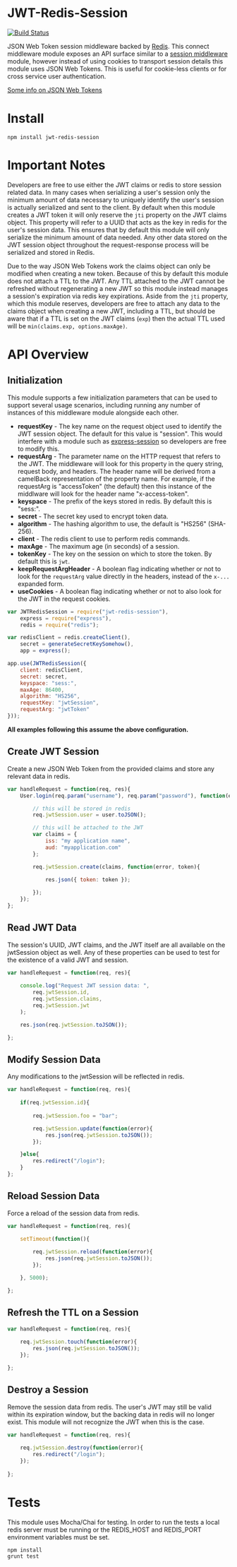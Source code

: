JWT-Redis-Session
=================

[![Build Status](https://travis-ci.org/azuqua/jwt-redis-session.svg?branch=master)](https://travis-ci.org/azuqua/jwt-redis-session)

JSON Web Token session middleware backed by [Redis](http://redis.io/). This connect middleware module exposes an API surface similar to a [session middleware](https://github.com/expressjs/session#reqsession) module, however instead of using cookies to transport session details this module uses JSON Web Tokens. This is useful for cookie-less clients or for cross service user authentication. 

[Some info on JSON Web Tokens](http://tools.ietf.org/html/draft-ietf-oauth-json-web-token-19#section-3)

# Install

	npm install jwt-redis-session

# Important Notes

Developers are free to use either the JWT claims or redis to store session related data. In many cases when serializing a user's session only the minimum amount of data necessary to uniquely identify the user's session is actually serialized and sent to the client. By default when this module creates a JWT token it will only reserve the `jti` property on the JWT claims object. This property will refer to a UUID that acts as the key in redis for the user's session data. This ensures that by default this module will only serialize the minimum amount of data needed. Any other data stored on the JWT session object throughout the request-response process will be serialized and stored in Redis. 

Due to the way JSON Web Tokens work the claims object can only be modified when creating a new token. Because of this by default this module does not attach a TTL to the JWT. Any TTL attached to the JWT cannot be refreshed without regenerating a new JWT so this module instead manages a session's expiration via redis key expirations. Aside from the `jti` property, which this module reserves, developers are free to attach any data to the claims object when creating a new JWT, including a TTL, but should be aware that if a TTL is set on the JWT claims (`exp`) then the actual TTL used will be `min(claims.exp, options.maxAge)`.

# API Overview

## Initialization

This module supports a few initialization parameters that can be used to support several usage scenarios, including running any number of instances of this middleware module alongside each other.

* **requestKey** - The key name on the request object used to identify the JWT session object. The default for this value is "session". This would interfere with a module such as [express-session](https://github.com/expressjs/session) so developers are free to modify this.
* **requestArg** - The parameter name on the HTTP request that refers to the JWT. The middleware will look for this property in the query string, request body, and headers. The header name will be derived from a camelBack representation of the property name. For example, if the requestArg is "accessToken" (the default) then this instance of the middlware will look for the header name "x-access-token". 
* **keyspace** - The prefix of the keys stored in redis. By default this is "sess:".
* **secret** - The secret key used to encrypt token data.
* **algorithm** - The hashing algorithm to use, the default is "HS256" (SHA-256).
* **client** - The redis client to use to perform redis commands.
* **maxAge** - The maximum age (in seconds) of a session. 
* **tokenKey** - The key on the session on which to store the token. By default this is `jwt`.
* **keepRequestArgHeader** - A boolean flag indicating whether or not to look for the `requestArg` value directly in the headers, instead of the `x-...` expanded form.
* **useCookies** - A boolean flag indicating whether or not to also look for the JWT in the request cookies.

```javascript
var JWTRedisSession = require("jwt-redis-session"),
	express = require("express"),
	redis = require("redis");

var redisClient = redis.createClient(),
	secret = generateSecretKeySomehow(),
	app = express();

app.use(JWTRedisSession({
	client: redisClient,
	secret: secret,
	keyspace: "sess:", 
	maxAge: 86400,
	algorithm: "HS256",
	requestKey: "jwtSession",
	requestArg: "jwtToken"
}));
```

**All examples following this assume the above configuration.**

## Create JWT Session

Create a new JSON Web Token from the provided claims and store any relevant data in redis.

```javascript
var handleRequest = function(req, res){
	User.login(req.param("username"), req.param("password"), function(error, user){

		// this will be stored in redis
		req.jwtSession.user = user.toJSON(); 

		// this will be attached to the JWT
		var claims = {
			iss: "my application name",
			aud: "myapplication.com"
		};

		req.jwtSession.create(claims, function(error, token){
			
			res.json({ token: token });

		});
	});
};
```

## Read JWT Data

The session's UUID, JWT claims, and the JWT itself are all available on the jwtSession object as well. Any of these properties can be used to test for the existence of a valid JWT and session.

```javascript
var handleRequest = function(req, res){
	
	console.log("Request JWT session data: ", 
		req.jwtSession.id, 
		req.jwtSession.claims, 
		req.jwtSession.jwt
	);

	res.json(req.jwtSession.toJSON());

};
```

## Modify Session Data

Any modifications to the jwtSession will be reflected in redis.

```javascript
var handleRequest = function(req, res){
	
	if(req.jwtSession.id){
		
		req.jwtSession.foo = "bar";

		req.jwtSession.update(function(error){
			res.json(req.jwtSession.toJSON());
		});

	}else{
		res.redirect("/login");
	}
};
```

## Reload Session Data

Force a reload of the session data from redis.

```javascript
var handleRequest = function(req, res){
	
	setTimeout(function(){

		req.jwtSession.reload(function(error){
			res.json(req.jwtSession.toJSON());
		});

	}, 5000);

};
```

## Refresh the TTL on a Session

```javascript
var handleRequest = function(req, res){
	
	req.jwtSession.touch(function(error){
		res.json(req.jwtSession.toJSON());
	});

};
```

## Destroy a Session

Remove the session data from redis. The user's JWT may still be valid within its expiration window, but the backing data in redis will no longer exist. This module will not recognize the JWT when this is the case.

```javascript
var handleRequest = function(req, res){
	
	req.jwtSession.destroy(function(error){
		res.redirect("/login");
	});
	
};
```

# Tests

This module uses Mocha/Chai for testing. In order to run the tests a local redis server must be running or the REDIS_HOST and REDIS_PORT environment variables must be set.

	npm install
	grunt test
